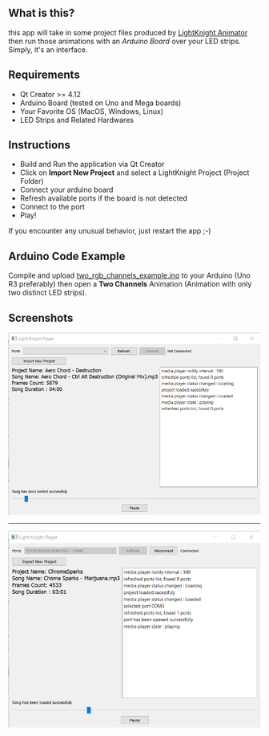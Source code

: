 ## What is this? 
this app will take in some project files produced by [LightKnight Animator](https://github.com/arg1998/LightKnight) then run those animations with an _Arduino Board_ over your LED strips. Simply, it's an interface.

## Requirements
  * Qt Creator >= 4.12
  * Arduino Board (tested on Uno and Mega boards)
  * Your Favorite OS (MacOS, Windows, Linux)
  * LED Strips and Related Hardwares 

## Instructions
- Build and Run the application via Qt Creator
- Click on **Import New Project** and select a LightKnight Project (Project Folder)
- Connect your arduino board 
- Refresh available ports if the board is not detected
- Connect to the port 
- Play!

If you encounter any unusual behavior, just restart the app ;-)

## Arduino Code Example
Compile and upload [two_rgb_channels_example.ino](Arduino/two_rgb_channels_example/two_rgb_channels_example.ino) to your Arduino (Uno R3 preferably) then open a **Two Channels** Animation (Animation with only two distinct LED strips). 

## Screenshots
![](screenshots/01.png)
<hr/>

![](screenshots/02.png)